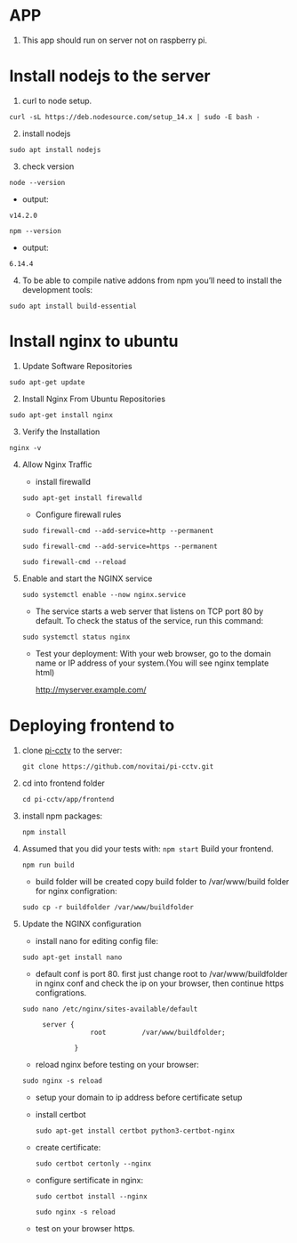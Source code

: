 # APP

1) This app should run on server not on raspberry pi.

# Install nodejs to the server

1) curl to node setup.

```curl -sL https://deb.nodesource.com/setup_14.x | sudo -E bash -```

2) install nodejs

 ```sudo apt install nodejs```

3) check version

```node --version ```

* output:

```v14.2.0```

```npm --version```

* output:

```6.14.4```

4) To be able to compile native addons from npm you’ll need to install the development tools:

```sudo apt install build-essential```

# Install nginx to ubuntu

1) Update Software Repositories

```sudo apt-get update```

2) Install Nginx From Ubuntu Repositories

```sudo apt-get install nginx```

3) Verify the Installation

```nginx -v```

4) Allow Nginx Traffic

    * install firewalld

    ```sudo apt-get install firewalld```

    * Configure firewall rules

    ```sudo firewall-cmd --add-service=http --permanent```

    ```sudo firewall-cmd --add-service=https --permanent```

    ```sudo firewall-cmd --reload```

5) Enable and start the NGINX service

    ```sudo systemctl enable --now nginx.service```

    * The service starts a web server that listens on TCP port 80 by default. To check the status of the service, run this command:

    ```sudo systemctl status nginx```

    * Test your deployment: With your web browser, go to the domain name or IP address of your system.(You will see nginx template html)

        http://myserver.example.com/



# Deploying frontend to 

1) clone [pi-cctv](https://github.com/novitai/pi-cctv) to the server:

    ```git clone https://github.com/novitai/pi-cctv.git```

2) cd into frontend folder

    ```cd pi-cctv/app/frontend```

3) install npm packages:

    ```npm install```

4) Assumed that you did your tests with: ```npm start``` Build your frontend.

    ```npm run build```

    * build folder will be created copy build folder to /var/www/build folder for nginx configration:

    ```sudo cp -r buildfolder /var/www/buildfolder```

5) Update the NGINX configuration

    * install nano for editing config file:

    ```sudo apt-get install nano```



    * default conf is port 80. first just change root to /var/www/buildfolder in nginx conf and check the ip on your browser, then continue https configrations.

    ```sudo nano /etc/nginx/sites-available/default```

            server {
                        root         /var/www/buildfolder;

                    }

    * reload nginx before testing on your browser:

    ```sudo nginx -s reload```

    * setup your domain to ip address before certificate setup

    * install certbot

        ```sudo apt-get install certbot python3-certbot-nginx```

    * create certificate:

        ```sudo certbot certonly --nginx```

    * configure sertificate in nginx:

        ```sudo certbot install --nginx```

        ```sudo nginx -s reload```

    * test on your browser https.
